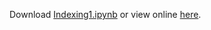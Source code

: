 Download [Indexing1.ipynb](Indexing1.ipynb) or view online [here](https://rawgithub.com/iit-cs429/main/master/lectures/lec02/Indexing1.slides.html).
